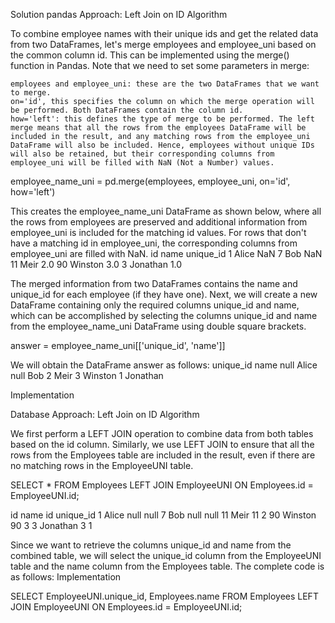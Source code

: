 Solution
pandas
Approach: Left Join on ID
Algorithm

To combine employee names with their unique ids and get the related data from two DataFrames, let's merge employees and employee_uni based on the common column id. This can be implemented using the merge() function in Pandas. Note that we need to set some parameters in merge:

    employees and employee_uni: these are the two DataFrames that we want to merge.
    on='id', this specifies the column on which the merge operation will be performed. Both DataFrames contain the column id.
    how='left': this defines the type of merge to be performed. The left merge means that all the rows from the employees DataFrame will be included in the result, and any matching rows from the employee_uni DataFrame will also be included. Hence, employees without unique IDs will also be retained, but their corresponding columns from employee_uni will be filled with NaN (Not a Number) values.

employee_name_uni = pd.merge(employees, employee_uni, on='id', how='left')

This creates the employee_name_uni DataFrame as shown below, where all the rows from employees are preserved and additional information from employee_uni is included for the matching id values. For rows that don't have a matching id in employee_uni, the corresponding columns from employee_uni are filled with NaN.
id	name	unique_id
1	Alice	NaN
7	Bob	NaN
11	Meir	2.0
90	Winston	3.0
3	Jonathan	1.0

The merged information from two DataFrames contains the name and unique_id for each employee (if they have one). Next, we will create a new DataFrame containing only the required columns unique_id and name, which can be accomplished by selecting the columns unique_id and name from the employee_name_uni DataFrame using double square brackets.

answer = employee_name_uni[['unique_id', 'name']]

We will obtain the DataFrame answer as follows:
unique_id	name
null	Alice
null	Bob
2	Meir
3	Winston
1	Jonathan

Implementation

Database
Approach: Left Join on ID
Algorithm

We first perform a LEFT JOIN operation to combine data from both tables based on the id column. Similarly, we use LEFT JOIN to ensure that all the rows from the Employees table are included in the result, even if there are no matching rows in the EmployeeUNI table.

SELECT 
    * 
FROM
    Employees 
LEFT JOIN 
    EmployeeUNI 
ON 
    Employees.id = EmployeeUNI.id;

id	name	id	unique_id
1	Alice	null	null
7	Bob	null	null
11	Meir	11	2
90	Winston	90	3
3	Jonathan	3	1

Since we want to retrieve the columns unique_id and name from the combined table, we will select the unique_id column from the EmployeeUNI table and the name column from the Employees table. The complete code is as follows:
Implementation

SELECT 
    EmployeeUNI.unique_id, Employees.name
FROM 
    Employees
LEFT JOIN 
    EmployeeUNI 
ON 
    Employees.id = EmployeeUNI.id;